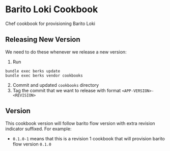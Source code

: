 # Barito Loki Cookbook

Chef cookbook for provisioning Barito Loki

## Releasing New Version

We need to do these whenever we release a new version:

1. Run
```
bundle exec berks update
bundle exec berks vendor cookbooks
```

2. Commit and updated `cookbooks` directory
3. Tag the commit that we want to release with format `<APP-VERSION>-<REVISION>`

## Version

This cookbook version will follow barito flow version with extra revision indicator suffixed. For example:

- `0.1.0-1` means that this is a revision 1 cookbook that will provision barito flow version `0.1.0`
